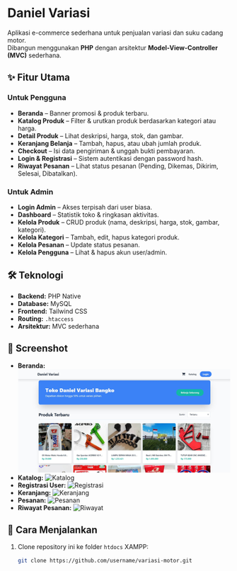 # Daniel Variasi

Aplikasi e-commerce sederhana untuk penjualan variasi dan suku cadang motor.  
Dibangun menggunakan **PHP** dengan arsitektur **Model-View-Controller (MVC)** sederhana.

## ✨ Fitur Utama

### Untuk Pengguna
- **Beranda** – Banner promosi & produk terbaru.
- **Katalog Produk** – Filter & urutkan produk berdasarkan kategori atau harga.
- **Detail Produk** – Lihat deskripsi, harga, stok, dan gambar.
- **Keranjang Belanja** – Tambah, hapus, atau ubah jumlah produk.
- **Checkout** – Isi data pengiriman & unggah bukti pembayaran.
- **Login & Registrasi** – Sistem autentikasi dengan password hash.
- **Riwayat Pesanan** – Lihat status pesanan (Pending, Dikemas, Dikirim, Selesai, Dibatalkan).

### Untuk Admin
- **Login Admin** – Akses terpisah dari user biasa.
- **Dashboard** – Statistik toko & ringkasan aktivitas.
- **Kelola Produk** – CRUD produk (nama, deskripsi, harga, stok, gambar, kategori).
- **Kelola Kategori** – Tambah, edit, hapus kategori produk.
- **Kelola Pesanan** – Update status pesanan.
- **Kelola Pengguna** – Lihat & hapus akun user/admin.

## 🛠️ Teknologi
- **Backend:** PHP Native
- **Database:** MySQL
- **Frontend:** Tailwind CSS
- **Routing:** `.htaccess`
- **Arsitektur:** MVC sederhana


## 📸 Screenshot
- **Beranda:** ![Beranda](assets/scrensot/beranda.jpg)
- **Katalog:** ![Katalog](assets/screenshot/katalog.jpg)
- **Registrasi User:** ![Registrasi](assets/screenshot/userregis.jpg)
- **Keranjang:** ![Keranjang](assets/screenshot/keranjang.jpg)
- **Pesanan:** ![Pesanan](assets/screenshot/pesanan.jpg)
- **Riwayat Pesanan:** ![Riwayat](assets/screenshot/riwayat.jpg)

## 🚀 Cara Menjalankan
1. Clone repository ini ke folder `htdocs` XAMPP:
   ```bash
   git clone https://github.com/username/variasi-motor.git

